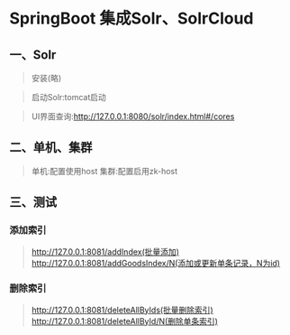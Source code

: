
# SpringBoot 集成Solr、SolrCloud

## 一、Solr 
> 安装(略)

> 启动Solr:tomcat启动

> UI界面查询:<http://127.0.0.1:8080/solr/index.html#/cores>

## 二、单机、集群
>单机:配置使用host
>集群:配置启用zk-host

## 三、测试

### 添加索引
> http://127.0.0.1:8081/addIndex(批量添加)
> http://127.0.0.1:8081/addGoodsIndex/N(添加或更新单条记录，N为id)

### 删除索引
>http://127.0.0.1:8081/deleteAllByIds(批量删除索引)
>http://127.0.0.1:8081/deleteAllById/N(删除单条索引)